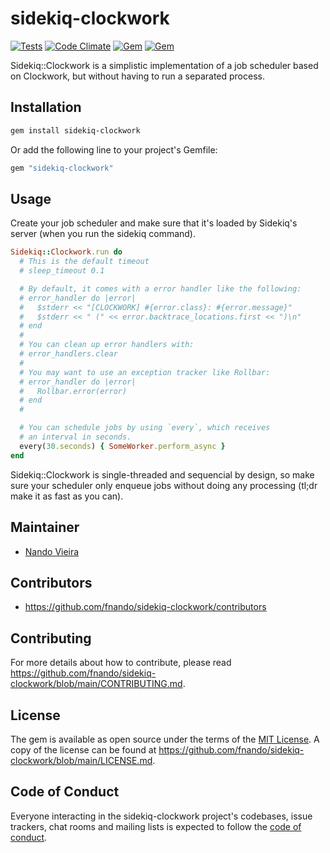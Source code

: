 # sidekiq-clockwork

[![Tests](https://github.com/fnando/sidekiq-clockwork/workflows/Tests/badge.svg)](https://github.com/fnando/sidekiq-clockwork)
[![Code Climate](https://codeclimate.com/github/fnando/sidekiq-clockwork/badges/gpa.svg)](https://codeclimate.com/github/fnando/sidekiq-clockwork)
[![Gem](https://img.shields.io/gem/v/sidekiq-clockwork.svg)](https://rubygems.org/gems/sidekiq-clockwork)
[![Gem](https://img.shields.io/gem/dt/sidekiq-clockwork.svg)](https://rubygems.org/gems/sidekiq-clockwork)

Sidekiq::Clockwork is a simplistic implementation of a job scheduler based on
Clockwork, but without having to run a separated process.

## Installation

```bash
gem install sidekiq-clockwork
```

Or add the following line to your project's Gemfile:

```ruby
gem "sidekiq-clockwork"
```

## Usage

Create your job scheduler and make sure that it's loaded by Sidekiq's server
(when you run the sidekiq command).

```ruby
Sidekiq::Clockwork.run do
  # This is the default timeout
  # sleep_timeout 0.1

  # By default, it comes with a error handler like the following:
  # error_handler do |error|
  #   $stderr << "[CLOCKWORK] #{error.class}: #{error.message}"
  #   $stderr << " (" << error.backtrace_locations.first << ")\n"
  # end
  #
  # You can clean up error handlers with:
  # error_handlers.clear
  #
  # You may want to use an exception tracker like Rollbar:
  # error_handler do |error|
  #   Rollbar.error(error)
  # end
  #

  # You can schedule jobs by using `every`, which receives
  # an interval in seconds.
  every(30.seconds) { SomeWorker.perform_async }
end
```

Sidekiq::Clockwork is single-threaded and sequencial by design, so make sure
your scheduler only enqueue jobs without doing any processing (tl;dr make it as
fast as you can).

## Maintainer

- [Nando Vieira](https://github.com/fnando)

## Contributors

- https://github.com/fnando/sidekiq-clockwork/contributors

## Contributing

For more details about how to contribute, please read
https://github.com/fnando/sidekiq-clockwork/blob/main/CONTRIBUTING.md.

## License

The gem is available as open source under the terms of the
[MIT License](https://opensource.org/licenses/MIT). A copy of the license can be
found at https://github.com/fnando/sidekiq-clockwork/blob/main/LICENSE.md.

## Code of Conduct

Everyone interacting in the sidekiq-clockwork project's codebases, issue
trackers, chat rooms and mailing lists is expected to follow the
[code of conduct](https://github.com/fnando/sidekiq-clockwork/blob/main/CODE_OF_CONDUCT.md).
